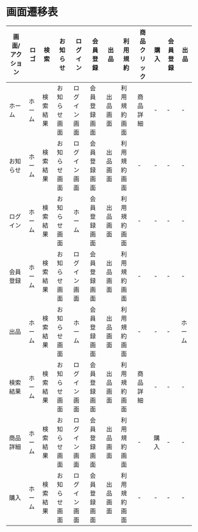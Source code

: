 # 画面遷移表

|画面/アクション|ロゴ|検索|お知らせ|ログイン|会員登録|出品|利用規約|商品クリック|購入|会員登録|出品|
|-|-|-|-|-|-|-|-|-|-|-|-|
|ホーム|ホーム|検索結果|お知らせ画面|ログイン画面|会員登録画面|出品画面|利用規約画面|商品詳細|-|-|-|
|お知らせ|ホーム|検索結果|お知らせ画面|ログイン画面|会員登録画面|出品画面|利用規約画面|-|-|-|-|
|ログイン|ホーム|検索結果|お知らせ画面|ホーム|会員登録画面|出品画面|利用規約画面|-|-|-|-|
|会員登録|ホーム|検索結果|お知らせ画面|ログイン画面|会員登録画面|出品画面|利用規約画面|-|-|-|-|
|出品|ホーム|検索結果|お知らせ画面|ホーム|会員登録画面|出品画面|利用規約画面|-|-|-|ホーム|
|検索結果|ホーム|検索結果|お知らせ画面|ログイン画面|会員登録画面|出品画面|利用規約画面|商品詳細|-|-|-|
|商品詳細|ホーム|検索結果|お知らせ画面|ログイン画面|会員登録画面|出品画面|利用規約画面|-|購入|-|-|
|購入|ホーム|検索結果|お知らせ画面|ログイン画面|会員登録画面|出品画面|利用規約画面|-|-|-|-|
